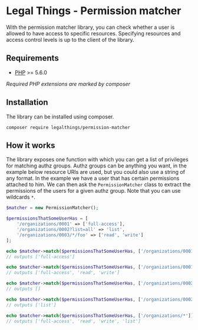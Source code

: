 Legal Things - Permission matcher	
==================

With the permission matcher library, you can check whether a user is allowed to have access to specific resources.
Specifying resources and access control levels is up to the client of the library.

## Requirements

- [PHP](http://www.php.net) >= 5.6.0

_Required PHP extensions are marked by composer_

## Installation

The library can be installed using composer.

    composer require legalthings/permission-matcher

## How it works

The library exposes one function with which you can get a list of privileges for matching authz groups.
Authz groups can be anything you want, in the example below resource URIs are used, but you could also use a string of any format.
In the example we have a user that has certain permissions attached to him. We can then ask the `PermissionMatcher` class to extract the permissions of the users for a given authz group.
Note that you can use wildcards `*`.

```php
$matcher = new PermissionMatcher();

$permissionsThatSomeUserHas = [
    '/organizations/0001' => ['full-access'],
    '/organizations/0002?list=all' => 'list',
    '/organizations/0003/*/foo' => ['read', 'write']
];

echo $matcher->match($permissionsThatSomeUserHas, ['/organizations/0001']);
// outputs ['full-access']

echo $matcher->match($permissionsThatSomeUserHas, ['/organizations/0001', '/organizations/0003/random/foo']);
// outputs ['full-access', 'read', 'write']

echo $matcher->match($permissionsThatSomeUserHas, ['/organizations/0002']);
// outputs []

echo $matcher->match($permissionsThatSomeUserHas, ['/organizations/0002?list=all']);
// outputs ['list']

echo $matcher->match($permissionsThatSomeUserHas, ['/organizations/*']);
// outputs ['full-access', 'read', 'write', 'list']
```
